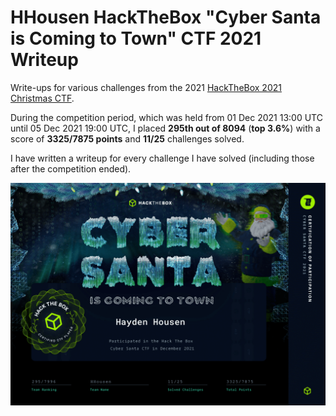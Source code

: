 # HHousen HackTheBox "Cyber Santa is Coming to Town" CTF 2021 Writeup

Write-ups for various challenges from the 2021 [HackTheBox 2021 Christmas CTF](https://ctf.hackthebox.com/ctf/249).

During the competition period, which was held from 01 Dec 2021 13:00 UTC until 05 Dec 2021 19:00 UTC, I placed **295th out of 8094** (**top 3.6%**) with a score of **3325/7875 points** and **11/25** challenges solved.

I have written a writeup for every challenge I have solved (including those after the competition ended).

![HTB "Cyber Santa is Coming to Town" CTF Certificate](Certificate-HHousen-Small.png)
